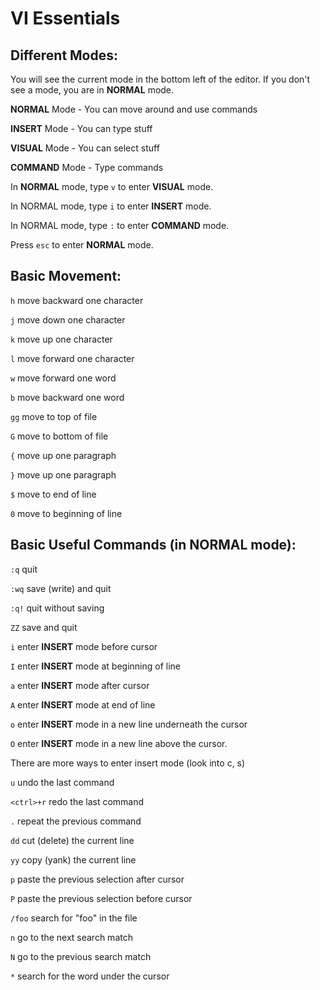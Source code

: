 # VI Essentials

## Different Modes:
You will see the current mode in the bottom left of the editor. If you don't see a mode, you are in **NORMAL** mode.

**NORMAL** Mode - You can move around and use commands

**INSERT** Mode - You can type stuff

**VISUAL** Mode - You can select stuff

**COMMAND** Mode - Type commands

In **NORMAL** mode, type `v` to enter **VISUAL** mode.

In NORMAL mode, type `i` to enter **INSERT** mode.

In NORMAL mode, type `:` to enter **COMMAND** mode.

Press `esc` to enter **NORMAL** mode.


## Basic Movement:

`h` move backward one character 

`j` move down one character 

`k` move up one character 

`l` move forward one character 

`w` move forward one word

`b` move backward one word 

`gg` move to top of file

`G` move to bottom of file

`{` move up one paragraph

`}` move up one paragraph

`$` move to end of line

`0` move to beginning of line

## Basic Useful Commands (in **NORMAL** mode):

`:q` quit

`:wq` save (write) and quit

`:q!` quit without saving

`ZZ` save and quit


`i` enter **INSERT** mode before cursor

`I` enter **INSERT** mode at beginning of line

`a` enter **INSERT** mode after cursor

`A` enter **INSERT** mode at end of line

`o` enter **INSERT** mode in a new line underneath the cursor

`O` enter **INSERT** mode in a new line above the cursor.

There are more ways to enter insert mode (look into c, s)


`u` undo the last command

`<ctrl>+r` redo the last command

`.` repeat the previous command


`dd` cut (delete) the current line

`yy` copy (yank) the current line

`p` paste the previous selection after cursor

`P` paste the previous selection before cursor


`/foo` search for "foo" in the file

`n` go to the next search match

`N` go to the previous search match

`*` search for the word under the cursor 
